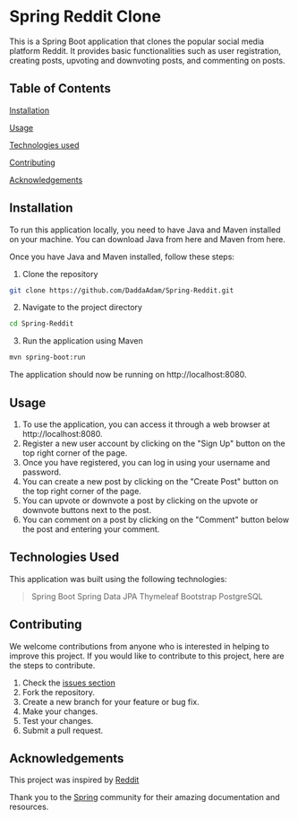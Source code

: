 # Spring Reddit Clone
This is a Spring Boot application that clones the popular social media platform Reddit. It provides basic functionalities such as user registration, creating posts, upvoting and downvoting posts, and commenting on posts.

## Table of Contents

[Installation](#installation)

[Usage](#usage)

[Technologies used](#technologies-used)

[Contributing](#contributing)

[Acknowledgements](#acknowledgements)

## Installation
To run this application locally, you need to have Java and Maven installed on your machine. You can download Java from here and Maven from here.

Once you have Java and Maven installed, follow these steps:

1. Clone the repository
```bash
git clone https://github.com/DaddaAdam/Spring-Reddit.git
```

2. Navigate to the project directory
```bash
cd Spring-Reddit
```

3. Run the application using Maven
```bash
mvn spring-boot:run
```

The application should now be running on http://localhost:8080.

## Usage
1. To use the application, you can access it through a web browser at http://localhost:8080.
2. Register a new user account by clicking on the "Sign Up" button on the top right corner of the page.
3. Once you have registered, you can log in using your username and password.
4. You can create a new post by clicking on the "Create Post" button on the top right corner of the page.
5. You can upvote or downvote a post by clicking on the upvote or downvote buttons next to the post.
6. You can comment on a post by clicking on the "Comment" button below the post and entering your comment.

## Technologies Used
This application was built using the following technologies:

>Spring Boot
>Spring Data JPA
>Thymeleaf
>Bootstrap
>PostgreSQL
## Contributing
We welcome contributions from anyone who is interested in helping to improve this project. If you would like to contribute to this project, here are the steps to contribute.
1. Check the [issues section](https://github.com/DaddaAdam/Spring-Reddit/issues)
2. Fork the repository.
3. Create a new branch for your feature or bug fix.
4. Make your changes.
5. Test your changes.
6. Submit a pull request.

## Acknowledgements
This project was inspired by [Reddit](https://www.reddit.com/)

Thank you to the [Spring](https://spring.io/) community for their amazing documentation and resources.
